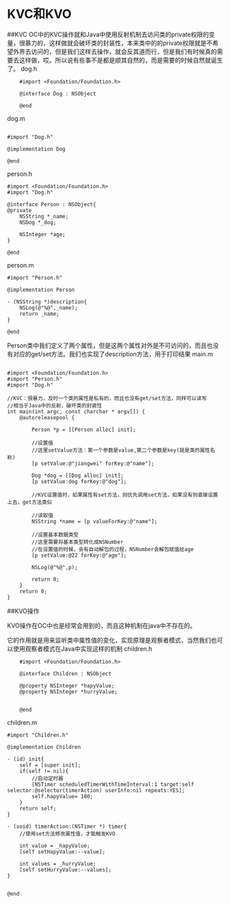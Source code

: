 # KVC和KVO

##KVC
OC中的KVC操作就和Java中使用反射机制去访问类的private权限的变量，很暴力的，这样做就会破坏类的封装性，本来类中的的private权限就是不希望外界去访问的，但是我们这样去操作，就会反其道而行，但是我们有时候真的需要去这样做，哎。所以说有些事不是都是顺其自然的，而是需要的时候自然就诞生了。
dog.h
```      
    #import <Foundation/Foundation.h>  
      
    @interface Dog : NSObject  
      
    @end  
```
dog.m
```
  
#import "Dog.h"  
  
@implementation Dog  
  
@end  
```
person.h  
```
#import <Foundation/Foundation.h>  
#import "Dog.h"  
  
@interface Person : NSObject{  
@private  
    NSString *_name;  
    NSDog *_dog;  
      
    NSInteger *age;  
}  
  
@end 
```
person.m
```
#import "Person.h"  
  
@implementation Person  
  
- (NSString *)description{  
    NSLog(@"%@",_name);  
    return _name;  
}  
  
@end

```
Person类中我们定义了两个属性，但是这两个属性对外是不可访问的，而且也没有对应的get/set方法。我们也实现了description方法，用于打印结果
main.m

```
  
#import <Foundation/Foundation.h>  
#import "Person.h"  
#import "Dog.h"  
  
//KVC：很暴力，及时一个类的属性是私有的，而且也没有get/set方法，同样可以读写  
//相当于Java中的反射，破坏类的封装性  
int main(int argc, const charchar * argv[]) {  
    @autoreleasepool {  
          
        Person *p = [[Person alloc] init];  
          
        //设置值  
        //这里setValue方法：第一个参数是value,第二个参数是key(就是类的属性名称)  
        [p setValue:@"jiangwei" forKey:@"name"];  
          
        Dog *dog = [[Dog alloc] init];  
        [p setValue:dog forKey:@"dog"];  
          
        //KVC设置值时，如果属性有set方法，则优先调用set方法，如果没有则直接设置上去，get方法类似  
          
        //读取值  
        NSString *name = [p valueForKey:@"name"];  
          
        //设置基本数据类型  
        //这里需要将基本类型转化成NSNumber  
        //在设置值的时候，会有自动解包的过程，NSNumber会解包赋值给age  
        [p setValue:@22 forKey:@"age"];  
          
        NSLog(@"%@",p);  
          
        return 0;  
    }  
    return 0;  
}  
```
##KVO操作

KVO操作在OC中也是经常会用到的，而且这种机制在java中不存在的。

它的作用就是用来监听类中属性值的变化，实现原理是观察者模式，当然我们也可以使用观察者模式在Java中实现这样的机制
children.h
```      
    #import <Foundation/Foundation.h>  
      
    @interface Children : NSObject  
      
    @property NSInteger *hapyValue;  
    @property NSInteger *hurryValue;  
      
      
    @end  
```

children.m
```
#import "Children.h"  
  
@implementation Children  
  
- (id) init{  
    self = [super init];  
    if(self != nil){  
        //启动定时器  
        [NSTimer scheduledTimerWithTimeInterval:1 target:self selector:@selector(timerAction) userInfo:nil repeats:YES];  
        self.hapyValue= 100;  
    }  
    return self;  
}  
  
- (void) timerAction:(NSTimer *) timer{  
    //使用set方法修改属性值，才能触发KVO  
      
    int value = _hapyValue;  
    [self setHapyValue:--value];  
      
    int values = _hurryValue;  
    [self setHurryValue:--values];  
}  
  
  
@end  
```
